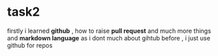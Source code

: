 # task2

firstly i learned **github** , how to raise **pull request** and much more things
and **markdown language** as i dont much about gihtub before , i just use github for repos